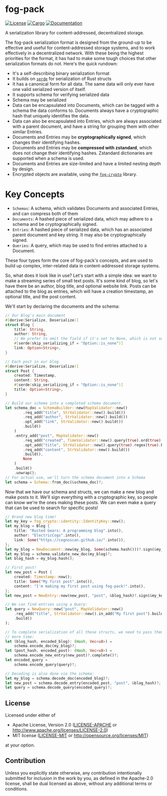 # fog-pack

[![License](https://img.shields.io/badge/license-MIT%2FApache--2.0-blue.svg)](
https://github.com/Cognoscan/fog-pack)
[![Cargo](https://img.shields.io/crates/v/fog-pack.svg)](
https://crates.io/crates/fog-pack)
[![Documentation](https://docs.rs/fog-pack/badge.svg)](
https://docs.rs/fog-pack)

A serialization library for content-addressed, decentralized storage.

The fog-pack serialization format is designed from the ground-up to be effective and useful for
content-addressed storage systems, and to work effectively in a decentralized network. With
these being the highest priorities for the format, it has had to make some tough choices that
other serialization formats do not. Here's the quick rundown:

- It's a self-describing binary serialization format
- It builds on [`serde`](https://serde.rs/) for serialization of Rust structs
- It has a canonical form for all data. The same data will only ever have one valid serialized
    version of itself.
- It supports schema for verifying serialized data
- Schema may be serialized
- Data can be encapsulated into Documents, which can be tagged with a schema the data conforms
    to. Documents always have a cryptographic hash that uniquely identifies the data.
- Data can also be encapsulated into Entries, which are always associated with a parent
    document, and have a string for grouping them with other similar Entries.
- Documents and Entries may be **cryptographically signed**, which changes their identifying
    hashes.
- Documents and Entries may be **compressed with zstandard**, which does not change their
    identifying hashes. Zstandard dictionaries are supported when a schema is used.
- Documents and Entries are size-limited and have a limited nesting depth by design.
- Encrypted objects are available, using the
    [`fog-crypto`](https://crates.io/crates/fog-crypto) library.

# Key Concepts

- `Schemas`: A schema, which validates Documents and associated Entries, and can
    compress both of them
- `Documents`: A hashed piece of serialized data, which may adhere to a schema and
    be cryptographically signed.
- `Entries`: A hashed piece of serialized data, which has an associated parent
    document and key string. It may also be cryptographically signed.
- `Queries`: A query, which may be used to find entries attached to a Document.

These four types form the core of fog-pack's concepts, and are used to build up complex,
inter-related data in content-addressed storage systems.

So, what does it look like in use? Let's start with a simple idea: we want to make a streaming
series of small text posts. It's some kind of blog, so let's have there be an author, blog
title, and optional website link. Posts can be attached to the blog as entries, which will have
a creation timestamp, an optional title, and the post content.

We'll start by declaring the documents and the schema:

```rust
// Our Blog's main document
#[derive(Serialize, Deserialize)]
struct Blog {
    title: String,
    author: String,
    // We prefer to omit the field if it's set to None, which is not serde's default
    #[serde(skip_serializing_if = "Option::is_none")]
    link: Option<String>,
}

// Each post in our blog
#[derive(Serialize, Deserialize)]
struct Post {
    created: Timestamp,
    content: String,
    #[serde(skip_serializing_if = "Option::is_none")]
    title: Option<String>,
}

// Build our schema into a completed schema document.
let schema_doc = SchemaBuilder::new(MapValidator::new()
        .req_add("title", StrValidator::new().build())
        .req_add("author", StrValidator::new().build())
        .opt_add("link", StrValidator::new().build())
        .build()
    )
    .entry_add("post", MapValidator::new()
        .req_add("created", TimeValidator::new().query(true).ord(true).build())
        .opt_add("title", StrValidator::new().query(true).regex(true).build())
        .req_add("content", StrValidator::new().build())
        .build(),
        None
    )
    .build()
    .unwrap();
// For actual use, we'll turn the schema document into a Schema
let schema = Schema::from_doc(&schema_doc)?;
```

Now that we have our schema and structs, we can make a new blog and make posts to it. We'll
sign everything with a cryptographic key, so people can know we're the ones making these posts.
We can even make a query that can be used to search for specific posts!

```rust
// Brand new blog time!
let my_key = fog_crypto::identity::IdentityKey::new();
let my_blog = Blog {
    title: "Rusted Gears: A programming blog".into(),
    author: "ElectricCogs".into(),
    link: Some("https://cognoscan.github.io/".into()),
};
let my_blog = NewDocument::new(my_blog, Some(schema.hash()))?.sign(&my_key)?;
let my_blog = schema.validate_new_doc(my_blog)?;
let blog_hash = my_blog.hash();

// First post!
let new_post = Post {
    created: Timestamp::now();
    title: Some("My first post".into()),
    content: "I'm making my first post using fog-pack!".into(),
};
let new_post = NewEntry::new(new_post, "post", &blog_hash)?.sign(&my_key)?;

// We can find entries using a Query:
let query = NewQuery::new("post", MapValidator::new()
    .req_add("title", StrValidator::new().in_add("My first post").build())
    .build()
);

// To complete serialization of all these structs, we need to pass them through the schema one
// more time:
let (blog_hash, encoded_blog): (Hash, Vec<u8>) =
    schema.encode_doc(my_blog)?;
let (post_hash, encoded_post): (Hash, Vec<u8>) =
    schema.encode_new_entry(new_post)?.complete()?;
let encoded_query =
    schema.encode_query(query)?;

// Decoding is also done via the schema:
let my_blog = schema.decode_doc(encoded_blog)?;
let new_post = schema.decode_entry(encoded_post, "post", &blog_hash)?;
let query = schema.decode_query(encoded_query)?;
```

## License

Licensed under either of

- Apache License, Version 2.0
	([LICENSE-APACHE](LICENSE-APACHE) or http://www.apache.org/licenses/LICENSE-2.0)
- MIT license
	([LICENSE-MIT](LICENSE-MIT) or http://opensource.org/licenses/MIT)

at your option.

## Contribution

Unless you explicitly state otherwise, any contribution intentionally submitted
for inclusion in the work by you, as defined in the Apache-2.0 license, shall be
dual licensed as above, without any additional terms or conditions.
